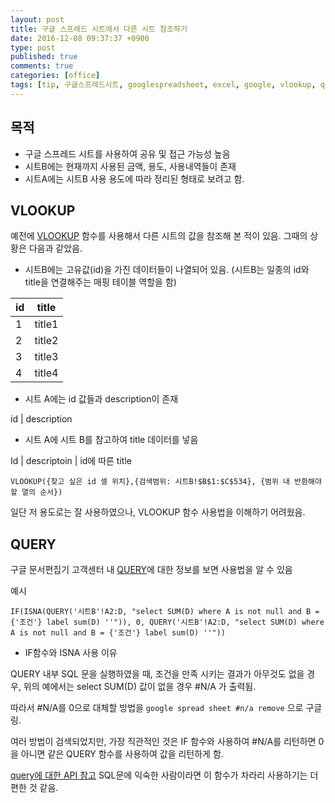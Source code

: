 ```yaml
---
layout: post
title: 구글 스프레드 시트에서 다른 시트 참조하기 
date: 2016-12-08 09:37:37 +0900
type: post
published: true
comments: true
categories: [office]
tags: [tip, 구글스프레드시트, googlespreadsheet, excel, google, vlookup, query]
---
```


## 목적
- 구글 스프레드 시트를 사용하여 공유 및 접근 가능성 높음
- 시트B에는 현재까지 사용된 금액, 용도, 사용내역들이 존재
- 시트A에는 시트B 사용 용도에 따라 정리된 형태로 보려고 함.

## VLOOKUP
예전에 [VLOOKUP](https://support.google.com/docs/answer/3093318?hl=ko) 함수를 사용해서 다른 시트의 값을 참조해 본 적이 있음.
그때의 상황은 다음과 같았음.

- 시트B에는 고유값(id)을 가진 데이터들이 나열되어 있음. (시트B는 일종의 id와 title을 연결해주는 매핑 테이블 역할을 함)

| id| title |
| ------ | ----------- |
| 1 | title1 |
| 2 | title2 |
| 3 | title3 |
| 4 | title4 |


- 시트 A에는 id 값들과 description이 존재

id | description

- 시트 A에 시트 B를 참고하여 title 데이터를 넣음

Id | descriptoin | id에 따른 title

```
VLOOKUP({찾고 싶은 id 셀 위치},{검색범위: 시트B!$B$1:$C$534}, {범위 내 반환해야할 열의 순서})
```

일단 저 용도로는 잘 사용하였으나, VLOOKUP 함수 사용법을 이해하기 어려웠음.

## QUERY
구글 문서편집기 고객센터 내 [QUERY](https://support.google.com/docs/answer/3093343?hl=ko)에 대한 정보를 보면 사용법을 알 수 있음

예시

```
IF(ISNA(QUERY('시트B'!A2:D, "select SUM(D) where A is not null and B = {'조건'} label sum(D) ''")), 0, QUERY('시트B'!A2:D, "select SUM(D) where A is not null and B = {'조건'} label sum(D) ''"))
```

- IF함수와 ISNA 사용 이유

QUERY 내부 SQL 문을 실행하였을 때, 조건을 만족 시키는 결과가 아무것도 없을 경우, 위의 예에서는 select SUM(D) 값이 없을 경우 #N/A 가 출력됨.

따라서 #N/A를 0으로 대체할 방법을 `google spread sheet #n/a remove` 으로 구글링.

여러 방법이 검색되었지만, 가장 직관적인 것은 IF 함수와  사용하여 #N/A를 리턴하면 0을 아니면 같은 QUERY 함수를 사용하여 값을 리턴하게 함.
 
[query에 대한 API 참고](https://developers.google.com/chart/interactive/docs/querylanguage)
SQL문에 익숙한 사람이라면 이 함수가 차라리 사용하기는 더 편한 것 같음.
